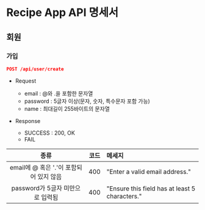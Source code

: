 # Recipe App API 명세서
## 회원
### 가입
```json
POST /api/user/create
```
* Request
	- email : @와 .을 포함한 문자열
	- password : 5글자 이상(문자, 숫자, 특수문자 포함 가능)
	- name : 최대길이 255바이트의 문자열

* Response
	- SUCCESS : 200, OK
	* FAIL

|종류|코드|메세지|
|:--:|:--:|:----|
|email에 @ 혹은 '.'이 포함되어 있지 않음|400|"Enter a valid email address."|
|password가 5글자 미만으로 입력됨|400|"Ensure this field has at least 5 characters."|
